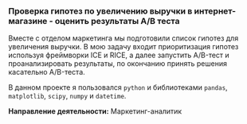 ### Проверка гипотез по увеличению выручки в интернет-магазине - оценить результаты A/B теста

Вместе с отделом маркетинга мы подготовили список гипотез для увеличения выручки. В мою задачу входит приоритизация гипотез используя фреймворки ICE и RICE, а далее запустить A/B-тест и проанализировать результаты, по окончанию принять решения касательно A/B-теста.

В данном проекте я пользовался `python` и библиотеками `pandas`, `matplotlib`, `scipy`, `numpy` и `datetime`. 

**Направление деятельности:** Маркетинг-аналитик
